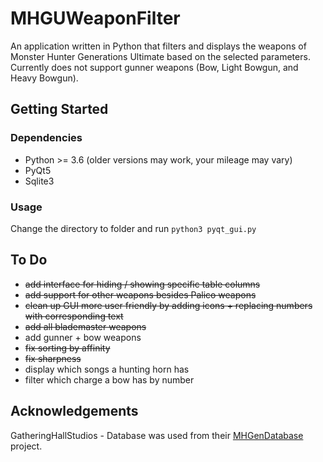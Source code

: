 # MHGUWeaponFilter
An application written in Python that filters and displays the weapons of Monster Hunter Generations Ultimate based on the selected parameters. Currently does not support gunner weapons (Bow, Light Bowgun, and Heavy Bowgun).

## Getting Started

### Dependencies
* Python >= 3.6 (older versions may work, your mileage may vary)
* PyQt5
* Sqlite3 

### Usage
Change the directory to folder and run `python3 pyqt_gui.py`

## To Do
* ~~add interface for hiding / showing specific table columns~~
* ~~add support for other weapons besides Palico weapons~~ 
* ~~clean up GUI more user friendly by adding icons + replacing numbers with corresponding text~~
* ~~add all blademaster weapons~~
* add gunner + bow weapons
* ~~fix sorting by affinity~~
* ~~fix sharpness~~ 
* display which songs a hunting horn has
* filter which charge a bow has by number

## Acknowledgements
GatheringHallStudios - Database was used from their [MHGenDatabase](https://github.com/gatheringhallstudios/MHGenDatabase/) project. 
